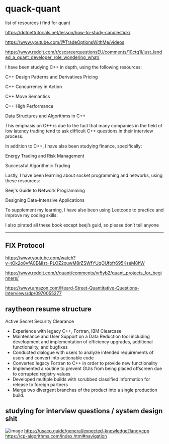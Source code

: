 # quack-quant
list of resources i find for quant

https://dotnettutorials.net/lesson/how-to-study-candlestick/

https://www.youtube.com/@TradeOptionsWithMe/videos

https://www.reddit.com/r/cscareerquestionsEU/comments/10ctq1l/just_landed_a_quant_developer_role_wondering_what/

I have been studying C++ in depth, using the following resources:

C++ Design Patterns and Derivatives Pricing

C++ Concurrency in Action

C++ Move Semantics

C++ High Performance

Data Structures and Algorithms in C++

This emphasis on C++ is due to the fact that many companies in the field of low latency trading tend to ask difficult C++ questions in their interview process.

In addition to C++, I have also been studying finance, specifically:

Energy Trading and Risk Management

Successful Algorithmic Trading

Lastly, I have been learning about socket programming and networks, using these resources:

Beej's Guide to Network Programming

Designing Data-Intensive Applications

To supplement my learning, I have also been using Leetcode to practice and improve my coding skills.

I also pirated all these book except beej’s guid, so please don’t tell anyone

----------------

 FIX Protocol
 -------------
 https://www.youtube.com/watch?v=tOk2o8vfA0E&list=PLOZ2xuwM8rZSWfYUqOUfofr695KseM8hW
 
 https://www.reddit.com/r/quant/comments/vr5yb2/quant_projects_for_beginners/
 
 https://www.amazon.com/Heard-Street-Quantitative-Questions-Interviews/dp/0970055277
 
 
 
 ## raytheon resume structure 
 
 Active Secret Security Clearance

- Experience with legacy C++, Fortran, IBM Clearcase
- Maintenance and User Support on a Data Reduction tool including development and implementation of efficiency upgrades, additional functionality, and bugfixes
- Conducted dialogue with users to analyze intended requirements of users and convert into actionable code
- Converted legacy Fortran to C++ in order to provide new functionality
- Implemented a routine to prevent GUIs from being placed offscreen due to corrupted registry values
- Developed multiple builds with scrubbed classified information for release to foreign partners
- Merge two divergent branches of the product into a single production build.


## studying for interview questions / system design shit

![image](https://user-images.githubusercontent.com/66905824/229509876-ad9cc312-ec8a-49cd-a389-9b0752767686.png)
https://usaco.guide/general/expected-knowledge?lang=cpp
https://cp-algorithms.com/index.html#navigation
